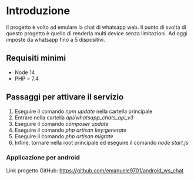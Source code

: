 # Introduzione

Il progetto è volto ad emulare la chat di whatsapp web. 
Il punto di svolta di questo progetto è quello di renderla multi device senza limitazioni. Ad oggi imposte da whatsapp fino a 5 dispositivi.

## Requisiti minimi

- Node 14
- PHP = 7.4

## Passaggi per attivare il servizio

1. Eseguire il comando <em>npm update</em> nella cartella principale
2. Entrare nella cartella <em>api/whatsapp_chats_api_v3</em>
3. Eseguire il comando <em>composer update</em>
4. Eseguire il comando <em>php artisan key:generate</em>
5. Eseguire il comando <em>php artisan migrate</em>
6. Infine, tornare nella root principale ed eseguire il comando <em>node start.js</em>


### Applicazione per android
Link progetto GitHub: https://github.com/emanuele9701/android_ws_chat
